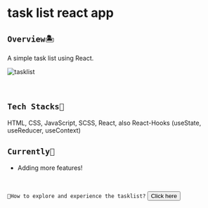 # task list react app
## `Overview🏝` 
A simple task list using React.

![tasklist](https://user-images.githubusercontent.com/70984049/167804611-0dad3af9-eb45-43bd-8b78-e7d9d0ed99f9.png)

<br> 

## `Tech Stacks🔧`
HTML, CSS, JavaScript, SCSS, React, also React-Hooks (useState, useReducer, useContext)

## `Currently🎯`
- Adding more features!

</br>

`🚀How to explore and experience the tasklist?`
<a href="https://tasklist-one.vercel.app">
      <button>Click here</button>
    </a>
